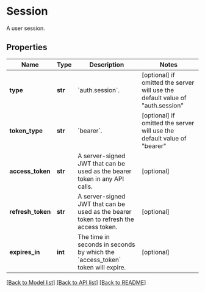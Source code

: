 # Session

A user session.

## Properties
Name | Type | Description | Notes
------------ | ------------- | ------------- | -------------
**type** | **str** | &#x60;auth.session&#x60;. | [optional]  if omitted the server will use the default value of "auth.session"
**token_type** | **str** | &#x60;bearer&#x60;. | [optional]  if omitted the server will use the default value of "bearer"
**access_token** | **str** | A server-signed JWT that can be used as the bearer token in any API calls. | [optional] 
**refresh_token** | **str** | A server-signed JWT that can be used as the bearer token to refresh the access token. | [optional] 
**expires_in** | **int** | The time in seconds in seconds by which the &#x60;access_token&#x60; token will expire. | [optional] 

[[Back to Model list]](../README.md#documentation-for-models) [[Back to API list]](../README.md#documentation-for-api-endpoints) [[Back to README]](../README.md)


